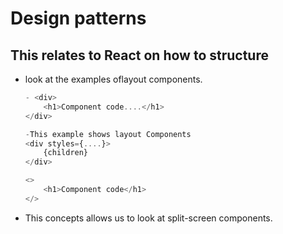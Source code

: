 # Design patterns

## This relates to React on how to structure

- look at the examples oflayout components.

    ```javascript
    - <div>
        <h1>Component code....</h1>
    </div>

    -This example shows layout Components
    <div styles={....}>
        {children}
    </div>

    <>
        <h1>Component code</h1>
    </>
    ```

- This concepts allows us to look at split-screen components.

